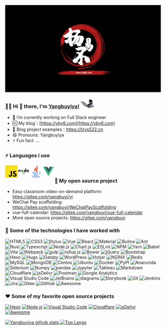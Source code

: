 <a href="https://yby6.com" target="_blank">
<img align="center" src="images/logo.png"/>
</a>

### :man_technologist: Hi 👋 there, I'm [Yangbuyiya!](https://yby6.com) <img height="30" src="images/work.gif" />

- 🔭 I’m currently working on Full Stack engineer
- 🆒 My blog：[https://yby6.com](https://yby6.com)
- 🐏 Blog project examples：https://lzys522.cn
- 😄 Pronouns: Yangbuyiya
- ⚡ Fun fact: ...

### :zap: Languages I use

<img align="left" src="icons/javascript.svg" alt="JavaScript" height="40px" />
<img align="left" src="icons/node-js.svg" alt="nodeJs" height="40px" />
<img align="left" src="icons/java.svg" alt="Java" height="40px" />
<img align="left" src="icons/vue.svg" alt="Java" height="40px" />

<br/>

### :art: My open source project
- Easy classroom video-on-demand platform: https://gitee.com/yangbuyi/yi
- WeChat Pay scaffolding: https://gitee.com/yangbuyi/WeChatPayScaffolding
- vue-full-calendar: https://gitee.com/yangbuyi/vue-full-calendar
- More open source projects: https://gitee.com/yangbuyi

### :rocket: Some of the technologies I have worked with

![HTML5](https://img.shields.io/badge/-HTML5-000000?style=flat&logo=html5)
![CSS3](https://img.shields.io/badge/-CSS3-000000?style=flat&logo=CSS3)
![Stylus](https://img.shields.io/badge/-Stylus-000000?style=flat&logo=Stylus)
![Vue](https://img.shields.io/badge/-Vue-000000?style=flat&logo=Vuedotjs)
![React](https://img.shields.io/badge/-React-000000?style=flat&logo=React)
![Material](https://img.shields.io/badge/-Material-000000?style=flat&logo=material-design)
![Bulma](https://img.shields.io/badge/-Bulma-000000?style=flat&logo=Bulma)
![Ant](https://img.shields.io/badge/-Antd-000000?style=flat&logo=ant-design)
![Nuxt](https://img.shields.io/badge/-Nuxt.js-000000?style=flat&logo=Nuxtdotjs)
![Typescript](https://img.shields.io/badge/-Typescript-000000?style=flat&logo=Typescript)
![Node.js](https://img.shields.io/badge/-Node.js-000000?style=flat&logo=nodedotjs)
![Chart.js](https://img.shields.io/badge/-Chart.js-000000?style=flat&logo=chartdotjs)
![ESLint](https://img.shields.io/badge/-ESLint-000000?style=flat&logo=ESLint)
![NPM](https://img.shields.io/badge/-NPM-000000?style=flat&logo=NPM)
![Yarn](https://img.shields.io/badge/-Yarn-000000?style=flat&logo=Yarn)
![Babel](https://img.shields.io/badge/-Babel-000000?style=flat&logo=Babel)
![Vite](https://img.shields.io/badge/-Vite-000000?style=flat&logo=Vite)
![Webpack](https://img.shields.io/badge/-Webpack-000000?style=flat&logo=Webpack)
![gulp](https://img.shields.io/badge/-gulp-000000?style=flat&logo=gulp)
![rollup.js](https://img.shields.io/badge/-Rollup-000000?style=flat&logo=rollupdotjs)
![Bower](https://img.shields.io/badge/-Bower-000000?style=flat&logo=bower)
![jQuery](https://img.shields.io/badge/-jQuery-000000?style=flat&logo=jQuery)
![Bootstrap](https://img.shields.io/badge/-Bootstrap-000000?style=flat&logo=Bootstrap)
![Hexo](https://img.shields.io/badge/-Hexo-000000?style=flat&logo=Hexo)
![Hugo](https://img.shields.io/badge/-Hugo-000000?style=flat&logo=Hugo)
![Gatsby](https://img.shields.io/badge/-Gatsby-000000?style=flat&logo=Gatsby)
![WordPress](https://img.shields.io/badge/-WordPress-000000?style=flat&logo=WordPress)
![Hotjar](https://img.shields.io/badge/-Hotjar-000000?style=flat&logo=hotjar)
![NGINX](https://img.shields.io/badge/-NGINX-000000?style=flat&logo=NGINX)
![Redis](https://img.shields.io/badge/-Redis-000000?style=flat&logo=Redis)
![MySQL](https://img.shields.io/badge/-MySQL-000000?style=flat&logo=MySQL)
![MongoDB](https://img.shields.io/badge/-MongoDB-000000?style=flat&logo=MongoDB)
![Centos](https://img.shields.io/badge/-Centos-000000?style=flat&logo=Centos)
![Ubuntu](https://img.shields.io/badge/-Ubuntu-000000?style=flat&logo=Ubuntu)
![Docker](https://img.shields.io/badge/-Docker-000000?style=flat&logo=Docker)
![PyPI](https://img.shields.io/badge/-PyPI-000000?style=flat&logo=PyPI)
![Anaconda](https://img.shields.io/badge/-Anaconda-000000?style=flat&logo=Anaconda)
![Selenium](https://img.shields.io/badge/-Selenium-000000?style=flat&logo=Selenium)
![Numpy](https://img.shields.io/badge/-Numpy-000000?style=flat&logo=Numpy)
![pandas](https://img.shields.io/badge/-Pandas-000000?style=flat&logo=pandas)
![Jupyter](https://img.shields.io/badge/-Jupyter-000000?style=flat&logo=Jupyter)
![Tableau](https://img.shields.io/badge/-Tableau-000000?style=flat&logo=Tableau)
![Markdown](https://img.shields.io/badge/-Markdown-000000?style=flat&logo=Markdown)
![Cloudflare](https://img.shields.io/badge/-Cloudflare-000000?style=flat&logo=Cloudflare)
![jsDelivr](https://img.shields.io/badge/-jsDelivr-000000?style=flat&logo=jsDelivr)
![Postman](https://img.shields.io/badge/-Postman-000000?style=flat&logo=Postman)
![Google Analytics](https://img.shields.io/badge/-GA-000000?style=flat&logo=google-analytics)
![Visual Studio Code](https://img.shields.io/badge/-VSCode-000000?style=flat&logo=visual-studio-code&logoColor=007ACC)
![JetBrains](https://img.shields.io/badge/-JetBrains-000000?style=flat&logo=JetBrains)
![diagrams](https://img.shields.io/badge/-diagrams-000000?style=flat&logo=diagramsdotnet)
![Storybook](https://img.shields.io/badge/-Storybook-000000?style=flat&logo=Storybook)
![Git](https://img.shields.io/badge/-Git-000000?style=flat&logo=git)
![Jenkins](https://img.shields.io/badge/-Jenkins-000000?style=flat&logo=Jenkins)
![Jira](https://img.shields.io/badge/-Jira-000000?style=flat&logo=Jira)
![Gitee](https://img.shields.io/badge/-Gitee-000000?style=flat&logo=gitee)
![GitHub](https://img.shields.io/badge/-GitHub-000000?style=flat&logo=github)
![Awesome](https://img.shields.io/badge/-Awesome-000000?style=flat&logo=awesome-lists)

### :heart: Some of my favorite open source projects

[![Hexo](https://img.shields.io/badge/-Hexo-000000?style=flat&logo=Hexo)](https://hexo.io/)
[![Node.js](https://img.shields.io/badge/-Node.js-000000?style=flat&logo=nodedotjs)](https://github.com/nodejs)
[![Visual Studio Code](https://img.shields.io/badge/-VSCode-000000?style=flat&logo=visual-studio-code&logoColor=007ACC)](https://github.com/microsoft/vscode)
[![Cloudflare](https://img.shields.io/badge/-Cloudflare-000000?style=flat&logo=Cloudflare)](https://www.cloudflare.com/)
[![jsDelivr](https://img.shields.io/badge/-jsDelivr-000000?style=flat&logo=jsDelivr)](https://github.com/jsdelivr/jsdelivr)
[![Awesome](https://img.shields.io/badge/-Awesome-000000?style=flat&logo=awesome-lists)](https://github.com/sindresorhus/awesome)

<a href="https://github.com/anuraghazra/github-readme-stats">
  <img align="center" src="https://github-readme-stats.vercel.app/api?username=yangbuyiya&hide=prs&count_private=true&show_icons=true&theme=material-palenight" alt="Yangbuyiya github stats" width="450px" height="170" /></a><a href="https://github.com/anuraghazra/github-readme-stats">
  <img align="center" src="https://github-readme-stats.vercel.app/api/top-langs/?username=yangbuyiya&layout=compact&theme=material-palenight" alt="Top Langs" width="389px" height="168" /></a>